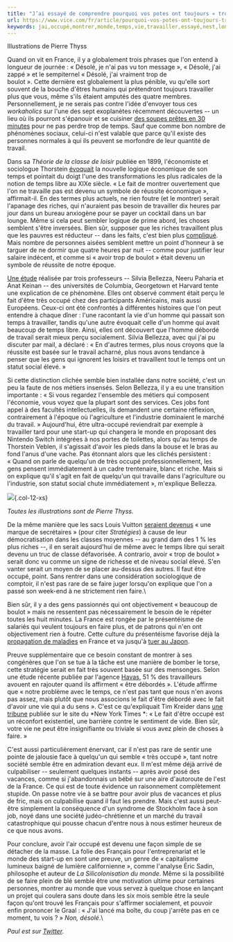 ```yaml
---
title: "J’ai essayé de comprendre pourquoi vos potes ont toujours « trop de boulot »"
url: https://www.vice.com/fr/article/pourquoi-vos-potes-ont-toujours-trop-de-boulot
keywords: jai,occupé,montrer,monde,temps,vie,travailler,essayé,nest,lon,potes,boulot,cest,comprendre,travail
---
```

Illustrations de Pierre Thyss

Quand on vit en France, il y a globalement trois phrases que l\'on entend à longueur de journée : « Désolé, je n\'ai pas vu ton message », « Désolé, j\'ai zappé » et le sempiternel « Désolé, j\'ai vraiment trop de boulot ». Cette dernière est globalement la plus pénible, vu qu\'elle sort souvent de la bouche d\'êtres humains qui prétendront toujours travailler plus que vous, même s\'ils étaient amputés des quatre membres. Personnellement, je ne serais pas contre l\'idée d\'envoyer tous ces *workaholics* sur l\'une des sept exoplanètes récemment découvertes -- un lieu où ils pourront s\'épanouir et se cuisiner [des soupes prêtes en 30 minutes](https://munchies.vice.com/en_us/article/workaholics-the-king-of-noodle-soups-in-just-30-minutes?utm_source=munchiesfbus) pour ne pas perdre trop de temps. Sauf que comme bon nombre de phénomènes sociaux, celui-ci n\'est valable que parce qu\'il existe des personnes normales à qui ils peuvent se morfondre de leur quantité de travail.

Dans sa *Théorie de la classe de loisir* publiée en 1899, l\'économiste et sociologue Thorstein [évoquait](https://books.google.fr/books?id=HWVxrmsUvfIC&printsec=frontcover&source=gbs_ge_summary_r&cad=0#v=onepage&q=conspicuous%20abstention%20from%20labor&f=false) la nouvelle logique économique de son temps et pointait du doigt l\'une des transformations les plus radicales de la notion de temps libre au XIXe siècle. « Le fait de montrer ouvertement que l\'on ne travaille pas est devenu un symbole de réussite économique », affirmait-il. En des termes plus actuels, ne rien foutre (et le montrer) serait l\'apanage des riches, qui n\'auraient pas besoin de travailler dix heures par jour dans un bureau anxiogène pour se payer un cocktail dans un bar lounge. Même si cela peut sembler logique de prime abord, les choses semblent s\'être inversées. Bien sûr, supposer que les riches travaillent plus que les pauvres est réducteur -- dans les faits, c\'est bien plus [compliqué](http://www.demos.org/blog/1/21/14/do-rich-really-work-more-poor). Mais nombre de personnes aisées semblent mettre un point d\'honneur à se targuer de ne dormir que quatre heures par nuit -- comme pour justifier leur salaire indécent, et comme si « avoir trop de boulot » était devenu un symbole de réussite de notre époque.

[Une étude](https://academic.oup.com/jcr/article-abstract/doi/10.1093/jcr/ucw076/2736404/Conspicuous-Consumption-of-Time-When-Busyness-and?redirectedFrom=fulltext) réalisée par trois professeurs -- Silvia Bellezza, Neeru Paharia et Anat Keinan -- des universités de Columbia, Georgetown et Harvard tente une explication de ce phénomène. Elles ont observé comment était perçu le fait d\'être très occupé chez des participants Américains, mais aussi Européens. Ceux-ci ont été confrontés à différentes histoires que l\'on peut entendre à chaque dîner : l\'une racontant la vie d\'un homme qui passait son temps à travailler, tandis qu\'une autre évoquait celle d\'un homme qui avait beaucoup de temps libre. Ainsi, elles ont découvert que l\'homme débordé de travail serait mieux perçu socialement. Silvia Bellezza, avec qui j\'ai pu discuter par mail, a déclaré : « En d\'autres termes, plus nous croyons que la réussite est basée sur le travail acharné, plus nous avons tendance à penser que les gens qui ignorent les loisirs et travaillent tout le temps ont un statut social élevé. »

Si cette distinction clichée semble bien installée dans notre société, c\'est un peu la faute de nos métiers insensés. Selon Bellezza, il y a eu une transition importante : « Si vous regardez l\'ensemble des métiers qui composent l\'économie, vous voyez que la plupart sont des services. Ces jobs font appel à des facultés intellectuelles, ils demandent une certaine réflexion, contrairement à l\'époque où l\'agriculture et l\'industrie dominaient le marché du travail. » Aujourd\'hui, être ultra-occupé reviendrait par exemple à travailler tard pour une start-up qui changera le monde en proposant des Nintendo Switch intégrées à nos portes de toilettes, alors qu\'au temps de Thorstein Veblen, il s\'agissait d\'avoir les pieds dans la bouse et le bras au fond l\'anus d\'une vache. Pas étonnant alors que les clichés persistent : « Quand on parle de quelqu\'un de très occupé professionnellement, les gens pensent immédiatement à un cadre trentenaire, blanc et riche. Mais si on explique qu\'il s\'agit en fait de quelqu\'un qui travaille dans l\'agriculture ou l\'industrie, son statut social chute immédiatement », m\'explique Bellezza.

![](https://video-images.vice.com/_uncategorized/1488552402226-tropdeboulot2.jpeg?resize=320:*){.col-12-xs}

*Toutes les illustrations sont de Pierre Thyss.*

De la même manière que les sacs Louis Vuitton [seraient devenus](http://www.strategies.fr/etudes-tendances/tendances/1007490W/louis-vuitton-une-marque-de-secretaires-.html) « une marque de secrétaires » (pour citer *Stratégies*) à cause de leur démocratisation dans les classes moyennes -- au grand dam des 1 % les plus riches --, il en serait aujourd\'hui de même avec le temps libre qui serait devenu un truc de classe défavorisée. A contrario, avoir « trop de boulot » serait donc vu comme un signe de richesse et de niveau social élevé. S\'en vanter serait un moyen de se placer au-dessus des autres. Il faut être occupé, point. Sans rentrer dans une considération sociologique de comptoir, il n\'est pas rare de se faire juger lorsqu\'on explique que l\'on a passé son week-end à ne strictement rien faire.\

Bien sûr, il y a des gens passionnés qui ont objectivement « beaucoup de boulot » mais ne ressentent pas nécessairement le besoin de le répéter toutes les huit minutes. La France est rongée par le présentéisme de salariés qui veulent toujours en faire plus, et de patrons qui n\'en ont objectivement rien à foutre. Cette culture du présentéisme favorise déjà la [propagation de maladies](http://www.lemonde.fr/idees/article/2017/01/24/le-presenteisme-favorise-la-propagation-de-la-grippe_5068260_3232.html) en France et va jusqu\'à [tuer au Japon](http://www.lefigaro.fr/emploi/2017/01/17/09005-20170117ARTFIG00186-le-japon-le-pays-o-le-presenteisme-au-travail-tue.php).

Preuve supplémentaire que ce besoin constant de montrer à ses congénères que l\'on se tue à la tâche est une manière de bomber le torse, cette stratégie serait en fait très souvent basée sur des mensonges. Selon une étude récente publiée par l\'agence [Havas](http://mag.havasww.com/prosumer-report/the-modern-nomad/), 51 % des travailleurs avouent en rajouter quand ils affirment « être débordés ». L\'étude affirme que « notre problème avec le temps, ce n\'est pas tant que nous n\'en avons pas assez, mais plutôt que nous associons le fait d\'être débordé avec le fait d\'avoir une vie qui a du sens ». C\'est ce qu\'expliquait Tim Kreider dans [une tribune](http://opinionator.blogs.nytimes.com/2012/06/30/the-busy-trap/?_r=3) publiée sur le site du *New York Times *: « Le fait d\'être occupé est un réconfort existentiel, une barrière contre le sentiment de vide. Bien sûr, votre vie ne peut être insignifiante ou triviale si vous avez plein de choses à faire. »

C\'est aussi particulièrement énervant, car il n\'est pas rare de sentir une pointe de jalousie face à quelqu\'un qui semble « très occupé », tant notre société semble être en admiration devant eux. Il m\'est même déjà arrivé de culpabiliser -- seulement quelques instants -- après avoir posé des vacances, comme si j\'abandonnais un bébé sur une aire d\'autoroute de l\'est de la France. Ce qui est de toute évidence un raisonnement complètement stupide. On passe notre vie à se battre pour avoir plus de vacances et plus de fric, mais on culpabilise quand il faut les prendre. Mais c\'est aussi peut-être simplement la conséquence d\'un syndrome de Stockholm face à son job, noyé dans une société judéo-chrétienne et un marché du travail catastrophique qui pousse chacun d\'entre nous à nous estimer heureux de ce que nous avons.

Pour conclure, avoir l\'air occupé est devenu une façon simple de se détacher de la masse. La folie des Français pour l\'entreprenariat et le monde des start-up en sont une preuve, un genre de « capitalisme lumineux baigné de lumière californienne », comme l\'analyse Éric Sadin, philosophe et auteur de *La Silicolonisation du monde*. Même si la possibilité de se faire plein de blé semble être une motivation ultime pour certaines personnes, montrer au monde que vous servez à quelque chose en lançant un projet qui coulera sans doute dans les six mois semble être la seule façon qu\'ont trouvé les Français pour s\'affirmer socialement, et pouvoir enfin prononcer le Graal : « J\'ai lancé ma boîte, du coup j\'arrête pas en ce moment, tu vois ? » *Non, désolé*.\

*Paul est sur [Twitter](https://twitter.com/Paulo_Douard).*
